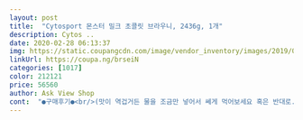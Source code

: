 ```yaml
---
layout: post 
title:  "Cytosport 몬스터 밀크 초콜릿 브라우니, 2436g, 1개" 
description: Cytos ..
date: 2020-02-28 06:13:37 
img: https://static.coupangcdn.com/image/vendor_inventory/images/2019/03/13/17/8/fc1bb64b-9651-4efd-bb69-4709f7078223.jpg 
linkUrl: https://coupa.ng/brseiN 
categories: [1017] 
color: 212121 
price: 56560 
author: Ask View Shop 
cont:  "●구매후기●<br/>(맛이 역겁거든 물을 조금만 넣어서 쎄게 먹어보세요 혹은 반대로.<br/>)<br/>(안내에도 2스쿱에 16 온즈라고 써있는데 450ml~470ml 정도니 걸죽하게 먹는게 의도인거 같습니다.<br/>)<br/>1.<br/> 오지는 거품<br/>1.<br/>용량이 커졌다(숟가락도 같이 커짐)<br/>11월 26일<br/>2.<br/> 가루날림 심함<br/>2.<br/>용기가 흰색으로 바뀌었다.<br/>(고급스러운건 모르겠고 왠지 초코우유 같은 맛이날꺼같아  맛있어 보입니다.<br/>)<br/>3.<br/> 뭉침<br/>3.<br/>내용물이 바뀌였다.<br/>(무슨 베리? 체리? 첨가 됬다고 읽었습니다.<br/> 근육 회복에 좋다는군요.<br/>)<br/>4.<br/> 맛<br/>4.<br/>기존 몬밀보다 잘 섞인다 뭔가 더 가루가루 해진 느낌입니다.<br/>근데 그만큼 숟가락에도 잘 안퍼지네요.<br/>.<br/><br/>5.<br/>맛도 변했다.<br/>(중요)<br/>6월 29일 리뷰<br/>가루가 너무 고아서 그런지 한번 마실때마다 가루날리고 검은색 옷 입고있으면 옷에 흰가루 묻어서 털어내야하고 불편합니다.<br/><br/>걸죽하게 마시면 거품도 없습니다.<br/><br/>그래도 맛 부분은 호불호가 갈리는 부분이니.<br/>.<br/> 조그만한거 사서 드셔보시는게 나을듯합니다.<br/><br/>그럼또 비싸고 불편하다 하실수있는데 그렇게불편하면 운동왜합니까? 힘든데 다치면 보충제값보다 돈더들어가는데 집구석에 앉아서 영화나보십쇼 메이플이나하시든가요<br/>그리고 다 드시고 한모금정도 물 넣고 흔드시고 먹으면 아깝지도 않고 깨끗하게 드실수있습니다.<br/> (보충제가 많이 있으면 거품남)<br/>그리고... <br/><br/>근데 이때까지 먹어본 보충제 중에 여러방면으로 최악이네요.<br/><br/>기존의 몬밀의 그 초코맛이 아니라뭔가.<br/>.<br/> 초코맛에 베리맛같은 (블루베리 종류의 맛)이 납니다.<br/> 처음에는 응? 약맛인가 했는데 점점더 먹을수록 베리맛인게 확연해 지더군요.<br/>.<br/> 역겨운 정도는 아닌데 예전의 몬밀을 기억하면.<br/>.<br/> 전 이건 아닌거같군요.<br/>.<br/>(효과가 좋으면 더 사먹을 의향은 있습니다.<br/> 혹은 다른 몬밀로 갈수도있고.<br/>.<br/>)<br/>마시다 보면 내가 보충제를 마시는건지 거품을 마시는건지 모를정도로 거품이 많이납니다.<br/><br/>맛이없다는둥 거품많이난다는둥 잘안섞인다둥 불평이 많은데 케바케죠~? 맛으로 먹는분들에겐ㅋ 편의점 바나나우유사드세요 그게맛있어요 당도높고 우유니까 단백질도들어있고 탄수화물도있고 벌크업하는분들에겐 바나나우유추천드립니다 거품도안나구요~<br/>먹다보니 맛 이상한걸 못느끼겠습니다.<br/>(적응한듯)<br/>먹다보니 맛은 신경을 안쓰게 되었습니다.<br/> 1스푼에 500ml 면 잘 뭉치지도 않고 잘 섞입니다.<br/><br/>몬밀 맛있다길래 믿고 주문했습니다.<br/><br/>몬스터밀크가 새로나와 구입을 하였습니다.<br/> 기존보다 살짝더 많은 스푼수를 가지고 있습니다.<br/> 헌데 어째거인지 숟가락도 커졌네요.<br/>.<br/> 그리고 숟가락이 원래 두개가 들어있는건지... <br/>.<br/> 뭐 한개는 다른통에 소분해서 잘 쓰고있습니다.<br/><br/>문제점이 한두개가 아닙니다.<br/><br/>보충제는 보충제일뿐 365일 3식3끼로 먹는 물같은 것이아니에요 보충제는 보충제로만드세요<br/>부디 다른분들은 구매할 때 신중하게 구매하길 바라며 리뷰 남깁니다.<br/><br/>섞고나서 보면 거품층이 전체의 3분의 1정도 될만큼 거품이 많이납니다.<br/><br/>솔직히 이부분이 제일 충격이였습니다.<br/> 방금 자기전에 맛이나 볼까하고 1스푼에 500ml(수도물 냄새가 영향을 미칠까 생수를 넣었습니다.<br/>)<br/>아직 구매한지 얼마 되지도 않았고 외적인것만 따진다면.<br/><br/>암튼 제 점수는 별 4개 드리겠습니다.<br/><br/>예전 몬밀 먹을때 엥 단백질 보충제가 이렇게 좋은거였다니... <br/> 라고 실감할 정도였습니다.<br/><br/>예전의 몬밀 생각하고 드시면 좀 다른느낌이 드실지도 모릅니다.<br/><br/>용도에 안맞게드시고 단백질방구그만끼시고요ㅋ<br/>유산균이 들어있다고 했던거같은데 왜 안나오죠???<br/>이가격에 이정도면 소비자한테는 혜자인것같네요 맛없고 이가격에 안먹을것같다 불평불만이 그렇게많으면 마프에서 각주문해서 드시면됩니다<br/>이거도 가루가 너무 고아서 그런거 같은데 보충제가 서로 뭉쳐서 잘 안녹습니다.<br/> 그래서 마시다보면 목에 긁히는것도 많고 불편합니다.<br/><br/>이게 초코 부러우니 맛이라고 느끼는 사람들은 미각에 문제가 있는 사람들입니다.<br/> 리뉴얼 되면서 소화에 도움되라고 유산균이 들어갔다는 소문을 들었는데 그래서 그런지 끝에 그 요거트맛 같은게 느껴져서 초코요거트맛? 처럼 상당히 역한 맛입니다.<br/> 물론 맛이야 개인 주관적인거라서 다르게 느껴질 수 있겠지만 적어도 저한텐 이때까지 먹어본 보충제중 단연 최악입니다.<br/><br/>저번주에 샀는데 왜 더 싸졌죠 ㅠㅠ 가격변동이 있네요... <br/><br/>전번 몬밀은 처음으로 먹어보기도 했고 외국에서 추천한다길래 샀었습니다.<br/><br/>제발 될 수 있으면 다른거 사세요!!<br/>제착각인지는 모르겠지만 이정도가격에 카제인에 유청단백질 크레아틴 글루타민도있고 유산균까지있네 단 프로바이오틱스밖에없지만<br/>참고로 제가 이때까지 먹어본 보충제는 신타, 엘리트 웨이프로틴 카페모카, 초코맛 입니다.<br/><br/>타서 섞었습니다.<br/> 한입 먹은순간! 아.<br/>.<br/> 이건 좀 아닌거같다 라는 생각이 들었습니다.<br/><br/>통안씻으면 냄새나는거도 좀 덜나는거같구요<br/>하 그 쵸코쵸코한 단백질을 생각했는데 ㅠㅠ<br/>한스쿱 기준으로 물을 200ml~300ml(?)이하로 넣으시면 걸죽하게 되는데 그러면 맛있습니다.<br/> 두스쿱이면 물을 두배로 넣어야겠죠?<br/>효과는 아마 좋겠지요(... <br/>)<br/>" 
---
```

